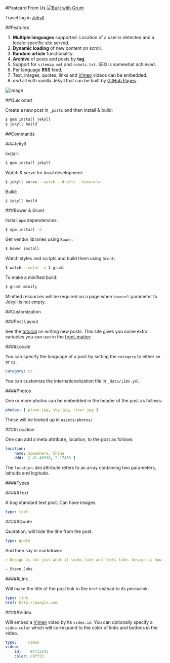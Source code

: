 #Postcard From Us [![Built with Grunt](https://cdn.gruntjs.com/builtwith.png)](http://gruntjs.com/)

Travel log in [Jekyll](http://jekyllrb.com/).

##Features

1. **Multiple languages** supported. Location of a user is detected and a locale-specific site served.
1. **Dynamic loading** of new content on scroll.
1. **Random article** functionality.
1. **Archive** of posts and posts by **tag**.
1. Support for `sitemap.xml` and `robots.txt`. SEO is somewhat achieved.
1. Per language **RSS** feed.
1. Text, images, quotes, links and [Vimeo](vimeo.com) videos can be embedded.
1. *and* all with vanilla Jekyll that can be built by [GitHub Pages](http://pages.github.com/).

![image](https://raw.github.com/radekstepan/postcardfrom.us/gh-pages/example.jpg)

##Quickstart

Create a new post in `_posts` and then install & build:

```bash
$ gem install jekyll
$ jekyll build
```

##Commands

###Jekyll

Install:

```bash
$ gem install jekyll
```

Watch & serve for local development:

```bash
$ jekyll serve --watch --drafts --baseurl=
```

Build:

```bash
$ jekyll build
```

###Bower & Grunt

Install `npm` dependencies:

```bash
$ npm install -d
```

Get vendor libraries using `Bower`:

```bash
$ bower install
```

Watch styles and scripts and build them using `Grunt`:

```bash
$ watch --color -n 1 grunt
```

To make a minified build:

```bash
$ grunt minify
```

Minified resources will be required on a page when `baseurl` parameter to Jekyll is not empty.

##Customization

###Post Layout

See the [tutorial](http://jekyllrb.com/docs/posts/) on writing new posts. This site gives you some extra variables you can use in the [front-matter](http://jekyllrb.com/docs/frontmatter/):

####Locale

You can specify the language of a post by setting the `category` to either `en` or `cz`.

```yaml
category: cz
```

You can customize the internationalization file in `_data/i18n.yml`.

####Photos

One or more photos can be embedded in the header of the post as follows:

```yaml
photos: [ plane.jpg, sky.jpg, river.jpg ]
```

These will be looked up in `assets/photos/`

####Location

One can add a meta attribute, location, to the post as follows:

```yaml
location:
    name: Somewhere, China
    ddd:  [ 41.40338, 2.17403 ]
```

The `location.ddd` attribute refers to an array containing two parameters, latitude and logitude.

####Types

#####Text

A bog standard text post. Can have images.

```yaml
type: text
```

#####Quote

Quotation, will hide the title from the post.

```yaml
type: quote
```

And then say in markdown:

```md
> Design is not just what it looks like and feels like. Design is how it works.

— Steve Jobs
```

#####Link

Will make the title of the post link to the `href` instead to its permalink.

```yaml
type: link
href: http://google.com
```

#####Video

Will embed a [Vimeo](http://vimeo.com) video by its `video.id`. You can optionally specify a `video.color` which will correspond to the color of links and buttons in the video.

```yaml
type:     vimeo
video:
    id:    84713245
    color: c9ff23
```